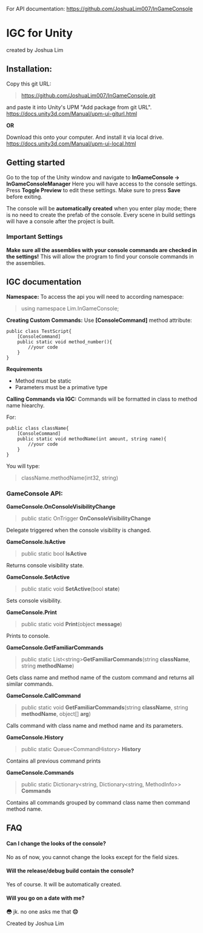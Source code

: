 For API documentation:
https://github.com/JoshuaLim007/InGameConsole


# IGC for Unity
created by Joshua Lim

## Installation:

Copy this git URL:
>https://github.com/JoshuaLim007/InGameConsole.git

and paste it into Unity's UPM "Add package from git URL".
https://docs.unity3d.com/Manual/upm-ui-giturl.html

**OR**

Download this onto your computer. And install it via local drive.
https://docs.unity3d.com/Manual/upm-ui-local.html


## Getting started

Go to the top of the Unity window and navigate to **InGameConsole -> InGameConsoleManager**
Here you will have access to the console settings. Press **Toggle Preview** to edit these settings. Make sure to press **Save** before exiting.

The console will be **automatically created** when you enter play mode; there is no need to create the prefab of the console. Every scene in build settings will have a console after the project is built.


### Important Settings
**Make sure all the assemblies with your console commands are checked in the settings!** This will allow the program to find your console commands in the assemblies.


## IGC documentation

 **Namespace:**
To access the api you will need to according namespace:
>using namespace Lim.InGameConsole;

 **Creating Custom Commands:**
Use **[ConsoleCommand]** method attribute:
```
public class TestScript{
	[ConsoleCommand]
	public static void method_number(){
		//your code
	}
}
```

**Requirements**
- Method must be static
- Parameters must be a primative type

 **Calling Commands via IGC:**
Commands will be formatted in class to method name hiearchy. 

For:

```
public class className{
	[ConsoleCommand]
	public static void methodName(int amount, string name){
		//your code
	}
}
```
You will type:
>className.methodName(int32, string)

### GameConsole API:


**GameConsole.OnConsoleVisibilityChange**
>public static OnTrigger **OnConsoleVisibilityChange**

Delegate triggered when the console visibility is changed.

**GameConsole.IsActive**
>public static bool **IsActive**

Returns console visibility state.

**GameConsole.SetActive**
>public static void **SetActive**(bool **state**)

Sets console visibility.

**GameConsole.Print**
>public static void **Print**(object **message**)

Prints to console.

**GameConsole.GetFamiliarCommands**
>public static List<string<l>>**GetFamiliarCommands**(string **className**, string **methodName**)

Gets class name and method name of the custom command and returns all similar commands.

**GameConsole.CallCommand**
>public static void **GetFamiliarCommands**(string **className**, string **methodName**, object[] **arg**)

Calls command with class name and method name and its parameters.

**GameConsole.History**
>public static Queue<CommandHistory<l>> **History**

Contains all previous command prints

**GameConsole.Commands**
>public static Dictionary<string, Dictionary<string, MethodInfo>> **Commands**

Contains all commands grouped by command class name then command method name.

## FAQ
#### Can I change the looks of the console?
No as of now, you cannot change the looks except for the field sizes.
#### Will the release/debug build contain the console?
Yes of course. It will be automatically created.
#### Will you go on a date with me?
**😳** jk. no one asks me that **😔**

Created by Joshua Lim
